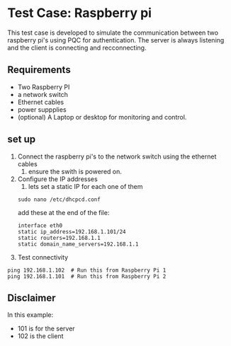 # Test Case: Raspberry pi

This test case is developed to simulate the communication between two raspberry pi's using PQC for authentication.
The server is always listening and the client is connecting and recconnecting.

## Requirements

- Two Raspberry PI
- a network switch
- Ethernet cables
- power suppplies
- (optional) A Laptop or desktop for monitoring and control.

## set up

1. Connect the raspberry pi's to the network switch using the ethernet cables
   1. ensure the swith is powered on.
2. Configure the IP addresses
   1. lets set a static IP for each one of them
   ```
   sudo nano /etc/dhcpcd.conf
   ```
   add these at the end of the file:
   ```
   interface eth0
   static ip_address=192.168.1.101/24
   static routers=192.168.1.1
   static domain_name_servers=192.168.1.1
   ```
3. Test connectivity

```
ping 192.168.1.102  # Run this from Raspberry Pi 1
ping 192.168.1.101  # Run this from Raspberry Pi 2
```

## Disclaimer

In this example:

- 101 is for the server
- 102 is the client

